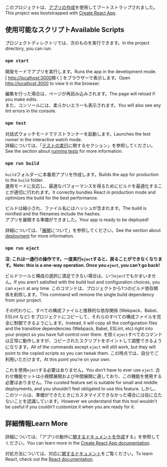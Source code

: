 <span data-ttu-id="d8259-101">このプロジェクトは、[アプリの作成](https://github.com/facebook/create-react-app)を使用してブートストラップされました。</span><span class="sxs-lookup"><span data-stu-id="d8259-101">This project was bootstrapped with [Create React App](https://github.com/facebook/create-react-app).</span></span>

## <a name="available-scripts"></a><span data-ttu-id="d8259-102">使用可能なスクリプト</span><span class="sxs-lookup"><span data-stu-id="d8259-102">Available Scripts</span></span>

<span data-ttu-id="d8259-103">プロジェクトディレクトリでは、次のものを実行できます。</span><span class="sxs-lookup"><span data-stu-id="d8259-103">In the project directory, you can run:</span></span>

### `npm start`

<span data-ttu-id="d8259-104">開発モードでアプリを実行します。</span><span class="sxs-lookup"><span data-stu-id="d8259-104">Runs the app in the development mode.</span></span><br>
<span data-ttu-id="d8259-105">[ [http://localhost:3000](http://localhost:3000)開く] をブラウザーで表示します。</span><span class="sxs-lookup"><span data-stu-id="d8259-105">Open [http://localhost:3000](http://localhost:3000) to view it in the browser.</span></span>

<span data-ttu-id="d8259-106">編集を行った場合は、ページが再読み込みされます。</span><span class="sxs-lookup"><span data-stu-id="d8259-106">The page will reload if you make edits.</span></span><br>
<span data-ttu-id="d8259-107">また、コンソールには、柔らかいエラーも表示されます。</span><span class="sxs-lookup"><span data-stu-id="d8259-107">You will also see any lint errors in the console.</span></span>

### `npm test`

<span data-ttu-id="d8259-108">対話式ウォッチモードでテストランナーを起動します。</span><span class="sxs-lookup"><span data-stu-id="d8259-108">Launches the test runner in the interactive watch mode.</span></span><br>
<span data-ttu-id="d8259-109">詳細については、「[テストの実行](https://facebook.github.io/create-react-app/docs/running-tests)に関するセクション」を参照してください。</span><span class="sxs-lookup"><span data-stu-id="d8259-109">See the section about [running tests](https://facebook.github.io/create-react-app/docs/running-tests) for more information.</span></span>

### `npm run build`

<span data-ttu-id="d8259-110">`build`フォルダーに本番用アプリを作成します。</span><span class="sxs-lookup"><span data-stu-id="d8259-110">Builds the app for production to the `build` folder.</span></span><br>
<span data-ttu-id="d8259-111">運用モードに反応し、最適なパフォーマンスを得るためにビルドを最適化することが適切に行われます。</span><span class="sxs-lookup"><span data-stu-id="d8259-111">It correctly bundles React in production mode and optimizes the build for the best performance.</span></span>

<span data-ttu-id="d8259-112">ビルドは縮小され、ファイル名にはハッシュが含まれます。</span><span class="sxs-lookup"><span data-stu-id="d8259-112">The build is minified and the filenames include the hashes.</span></span><br>
<span data-ttu-id="d8259-113">アプリを展開する準備ができました。</span><span class="sxs-lookup"><span data-stu-id="d8259-113">Your app is ready to be deployed!</span></span>

<span data-ttu-id="d8259-114">詳細については、「[展開](https://facebook.github.io/create-react-app/docs/deployment)について」を参照してください。</span><span class="sxs-lookup"><span data-stu-id="d8259-114">See the section about [deployment](https://facebook.github.io/create-react-app/docs/deployment) for more information.</span></span>

### `npm run eject`

<span data-ttu-id="d8259-115">**注: これは一通行の操作です。一度実行`eject`すると、戻ることができなくなります。**</span><span class="sxs-lookup"><span data-stu-id="d8259-115">**Note: this is a one-way operation. Once you `eject`, you can’t go back!**</span></span>

<span data-ttu-id="d8259-116">ビルドツールと構成の選択に満足できない場合は、いつ`eject`でもかまいません。</span><span class="sxs-lookup"><span data-stu-id="d8259-116">If you aren’t satisfied with the build tool and configuration choices, you can `eject` at any time.</span></span> <span data-ttu-id="d8259-117">このコマンドは、プロジェクトから1つのビルド依存関係を削除します。</span><span class="sxs-lookup"><span data-stu-id="d8259-117">This command will remove the single build dependency from your project.</span></span>

<span data-ttu-id="d8259-118">その代わりに、すべての構成ファイルと推移的な依存関係 (Webpack、Babel、ESLint など) をプロジェクトにコピーして、それらのすべての構成ファイルを完全に制御できるようにします。</span><span class="sxs-lookup"><span data-stu-id="d8259-118">Instead, it will copy all the configuration files and the transitive dependencies (Webpack, Babel, ESLint, etc) right into your project so you have full control over them.</span></span> <span data-ttu-id="d8259-119">を除く`eject`すべてのコマンドは正常に動作しますが、コピーされたスクリプトをポイントして調整できるようになります。</span><span class="sxs-lookup"><span data-stu-id="d8259-119">All of the commands except `eject` will still work, but they will point to the copied scripts so you can tweak them.</span></span> <span data-ttu-id="d8259-120">この時点では、自分でご利用いただけます。</span><span class="sxs-lookup"><span data-stu-id="d8259-120">At this point you’re on your own.</span></span>

<span data-ttu-id="d8259-121">これを使用`eject`する必要はありません。</span><span class="sxs-lookup"><span data-stu-id="d8259-121">You don’t have to ever use `eject`.</span></span> <span data-ttu-id="d8259-122">合わせ機能セットは小規模展開および中間展開に適しており、この機能を使用する必要はありません。</span><span class="sxs-lookup"><span data-stu-id="d8259-122">The curated feature set is suitable for small and middle deployments, and you shouldn’t feel obligated to use this feature.</span></span> <span data-ttu-id="d8259-123">しかし、このツールは、準備ができたときにカスタマイズできなかった場合には役に立たないことを認識しています。</span><span class="sxs-lookup"><span data-stu-id="d8259-123">However we understand that this tool wouldn’t be useful if you couldn’t customize it when you are ready for it.</span></span>

## <a name="learn-more"></a><span data-ttu-id="d8259-124">詳細情報</span><span class="sxs-lookup"><span data-stu-id="d8259-124">Learn More</span></span>

<span data-ttu-id="d8259-125">詳細については、「アプリの動作に[関するドキュメントを作成](https://facebook.github.io/create-react-app/docs/getting-started)する」を参照してください。</span><span class="sxs-lookup"><span data-stu-id="d8259-125">You can learn more in the [Create React App documentation](https://facebook.github.io/create-react-app/docs/getting-started).</span></span>

<span data-ttu-id="d8259-126">対処方法については、対応に[関するドキュメント](https://reactjs.org/)をご覧ください。</span><span class="sxs-lookup"><span data-stu-id="d8259-126">To learn React, check out the [React documentation](https://reactjs.org/).</span></span>
